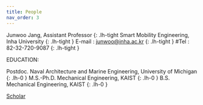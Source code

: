 ```yaml
---
title: People
nav_order: 3
---
```

Junwoo Jang, Assistant Professor
{: .lh-tight 
Smart Mobility Engineering, Inha University
{: .lh-tight }
E-mail : junwoo@inha.ac.kr
{: .lh-tight }
#Tel : 82-32-720-9087
{: .lh-tight }

EDUCATION:

Postdoc. Naval Architecture and Marine Engineering, University of Michigan
{: .lh-0 }
M.S.-Ph.D. Mechanical Engineering, KAIST
{: .lh-0 }
B.S. Mechanical Engineering, KAIST
{: .lh-0 }

[Scholar](https://scholar.google.com/citations?user=1lbPybMAAAAJ&hl=en)
